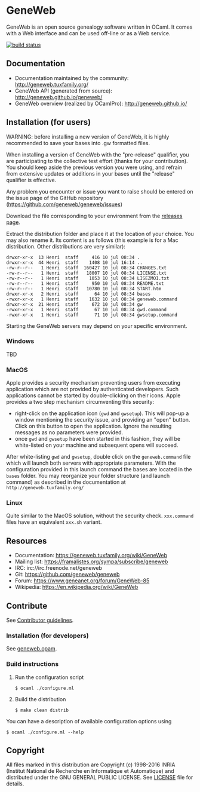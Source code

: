 # GeneWeb

GeneWeb is an open source genealogy software written in OCaml. It comes
with a Web interface and can be used off-line or as a Web service.

[![build status](https://github.com/geneweb/geneweb/workflows/ci/badge.svg)](https://github.com/geneweb/geneweb/actions)

## Documentation

- Documentation maintained by the community: http://geneweb.tuxfamily.org/
- GeneWeb API (generated from source): http://geneweb.github.io/geneweb/
- GeneWeb overview (realized by OCamlPro): http://geneweb.github.io/

## Installation (for users)

WARNING: before installing a new version of GeneWeb, it is highly recommended to save
your bases into .gw formatted files.

When installing a version of GeneWeb with the "pre-release" qualifier, you are
participating to the collective test effort (thanks for your contribution). You should keep aside the previous version 
you were using, and refrain from extensive updates or additions in your bases
until the "release" qualifier is effective.

Any problem you encounter or issue you want to raise should be entered on the issue page
of the GitHub repository (https://github.com/geneweb/geneweb/issues)

Download the file corresponding to your environment from
the [releases page](https://github.com/geneweb/geneweb/releases).

Extract the distribution folder and place it at the location of your choice. You may also rename it.
Its content is as follows (this example is for a Mac distribution.
Other distributions are very similar):
```
drwxr-xr-x  13 Henri  staff     416 10 jul 08:34 .
drwxr-xr-x  44 Henri  staff    1408 10 jul 16:14 ..
-rw-r--r--   1 Henri  staff  160427 10 jul 08:34 CHANGES.txt
-rw-r--r--   1 Henri  staff   18007 10 jul 08:34 LICENSE.txt
-rw-r--r--   1 Henri  staff    1053 10 jul 08:34 LISEZMOI.txt
-rw-r--r--   1 Henri  staff     950 10 jul 08:34 README.txt
-rw-r--r--   1 Henri  staff   10780 10 jul 08:34 START.htm
drwxr-xr-x   2 Henri  staff      64 10 jul 08:34 bases
-rwxr-xr-x   1 Henri  staff    1632 10 jul 08:34 geneweb.command
drwxr-xr-x  21 Henri  staff     672 10 jul 08:34 gw
-rwxr-xr-x   1 Henri  staff      67 10 jul 08:34 gwd.command
-rwxr-xr-x   1 Henri  staff      71 10 jul 08:34 gwsetup.command
```

Starting the GeneWeb servers may depend on your specific environment.

### Windows

TBD

### MacOS

Apple provides a security mechanism preventing users from executing application
which are not provided by authenticated developers. Such applications cannot be started
by double-clicking on their icons.
Apple provides a two step mechanism circumventing this security:
* right-click on the application icon (```gwd``` and ```gwsetup```). This will pop-up a window
mentioning the security issue, and providing an "open" button. Click on this button to open
the application. Ignore the resulting messages as no parameters were provided.
* once ```gwd``` and ```gwsetup``` have been started in this fashion, they will be white-listed
on your machine and subsequent opens will succeed.

After white-listing ```gwd``` and ```gwsetup```, double click on the ```geneweb.command```
file which will launch both servers with appropriate parameters.
With the configuration provided in this launch command the bases are located in
the ```bases``` folder.
You may reorganize your folder structure (and launch command) as described in the
documentation at ```http://geneweb.tuxfamily.org/```

### Linux

Quite similar to the MacOS solution, without the security check.
```xxx.command``` files have an equivalent ```xxx.sh``` variant.

## Resources

* Documentation: https://geneweb.tuxfamily.org/wiki/GeneWeb
* Mailing list: https://framalistes.org/sympa/subscribe/geneweb
* IRC: irc://irc.freenode.net/geneweb
* Git: https://github.com/geneweb/geneweb
* Forum: https://www.geneanet.org/forum/GeneWeb-85
* Wikipedia: https://en.wikipedia.org/wiki/GeneWeb

## Contribute

See [Contributor guidelines](CONTRIBUTING.md).

### Installation (for developers)

See [geneweb.opam](./geneweb.opam).

### Build instructions

1. Run the configuration script
   ```
   $ ocaml ./configure.ml
   ```
2. Build the distribution
   ```
   $ make clean distrib
   ```

You can have a description of available configuration options using
```
$ ocaml ./configure.ml --help
```

## Copyright

All files marked in this distribution are Copyright (c) 1998-2016 INRIA
(Institut National de Recherche en Informatique et Automatique) and
distributed under the GNU GENERAL PUBLIC LICENSE. See [LICENSE](LICENSE) file
for details.
